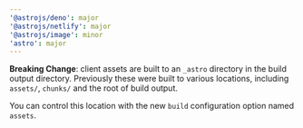 ```yaml
---
'@astrojs/deno': major
'@astrojs/netlify': major
'@astrojs/image': minor
'astro': major
---
```


**Breaking Change**: client assets are built to an `_astro` directory in the build output directory. Previously these were built to various locations, including `assets/`, `chunks/` and the root of build output.

You can control this location with the new `build` configuration option named `assets`.
